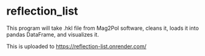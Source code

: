 # reflection_list
This program will take .hkl file from Mag2Pol software, cleans it, loads it into pandas DataFrame, and visualizes it. 

This is uploaded to https://reflection-list.onrender.com/